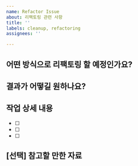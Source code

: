 ```yaml
---
name: Refactor Issue
about: 리팩토링 관련 사항
title: ''
labels: cleanup, refactoring
assignees: ''

---
```


## 어떤 방식으로 리팩토링 할 예정인가요?

> 

## 결과가 어떻길 원하나요?

> 

## 작업 상세 내용

- [ ] 
- [ ] 
- [ ] 

## [선택] 참고할 만한 자료
